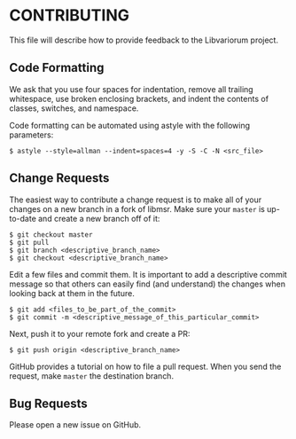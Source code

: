 CONTRIBUTING
============

This file will describe how to provide feedback to the Libvariorum project.


Code Formatting
---------------

We ask that you use four spaces for indentation, remove all trailing
whitespace, use broken enclosing brackets, and indent the contents of classes,
switches, and namespace.

Code formatting can be automated using astyle with the following parameters:

    $ astyle --style=allman --indent=spaces=4 -y -S -C -N <src_file>


Change Requests
---------------

The easiest way to contribute a change request is to make all of your changes on
a new branch in a fork of libmsr. Make sure your `master` is up-to-date and
create a new branch off of it:

    $ git checkout master 
    $ git pull
    $ git branch <descriptive_branch_name>
    $ git checkout <descriptive_branch_name>

Edit a few files and commit them. It is important to add a descriptive commit
message so that others can easily find (and understand) the changes when
looking back at them in the future.

    $ git add <files_to_be_part_of_the_commit>
    $ git commit -m <descriptive_message_of_this_particular_commit>

Next, push it to your remote fork and create a PR:

    $ git push origin <descriptive_branch_name>

GitHub provides a tutorial on how to file a pull request. When you send the
request, make `master` the destination branch.


Bug Requests
------------

Please open a new issue on GitHub.
